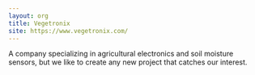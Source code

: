 ```yaml
---
layout: org
title: Vegetronix
site: https://www.vegetronix.com/
---
```

A company specializing in agricultural electronics and soil moisture sensors, but we like to create any new project that catches our interest.

